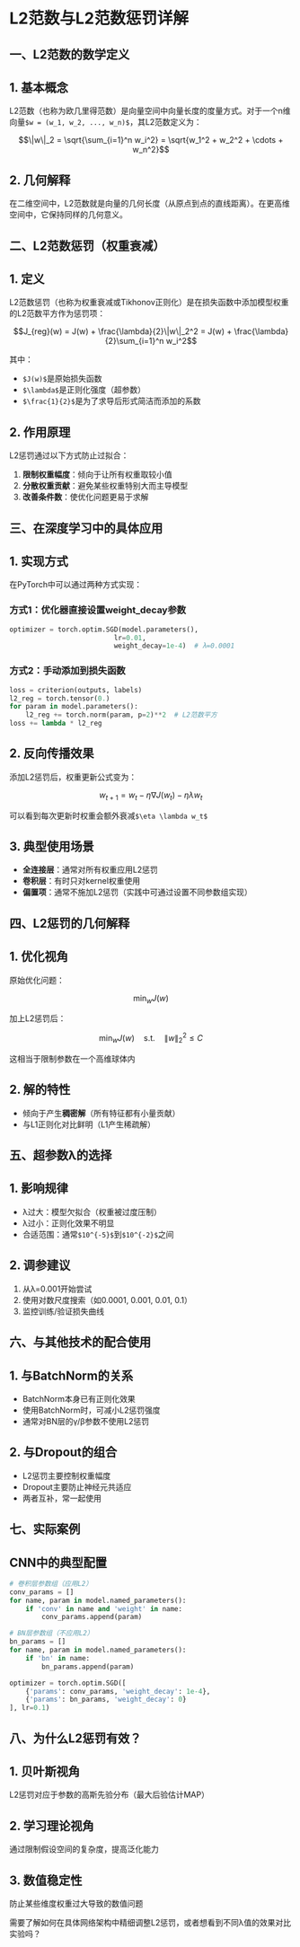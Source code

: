 # L2范数与L2范数惩罚详解

## 一、L2范数的数学定义

## 1. 基本概念

L2范数（也称为欧几里得范数）是向量空间中向量长度的度量方式。对于一个n维向量`$w = (w_1, w_2, ..., w_n)$`，其L2范数定义为：

```math
\|w\|_2 = \sqrt{\sum_{i=1}^n w_i^2} = \sqrt{w_1^2 + w_2^2 + \cdots + w_n^2}
```

## 2. 几何解释

在二维空间中，L2范数就是向量的几何长度（从原点到点的直线距离）。在更高维空间中，它保持同样的几何意义。

## 二、L2范数惩罚（权重衰减）

## 1. 定义

L2范数惩罚（也称为权重衰减或Tikhonov正则化）是在损失函数中添加模型权重的L2范数平方作为惩罚项：

```math
J_{reg}(w) = J(w) + \frac{\lambda}{2}\|w\|_2^2 = J(w) + \frac{\lambda}{2}\sum_{i=1}^n w_i^2
```

其中：

*   `$J(w)$`是原始损失函数
*   `$\lambda$`是正则化强度（超参数）
*   `$\frac{1}{2}$`是为了求导后形式简洁而添加的系数

## 2. 作用原理

L2惩罚通过以下方式防止过拟合：

1.  **限制权重幅度**：倾向于让所有权重取较小值
2.  **分散权重贡献**：避免某些权重特别大而主导模型
3.  **改善条件数**：使优化问题更易于求解

## 三、在深度学习中的具体应用

## 1. 实现方式

在PyTorch中可以通过两种方式实现：

### 方式1：优化器直接设置weight\_decay参数

```python
optimizer = torch.optim.SGD(model.parameters(), 
                          lr=0.01, 
                          weight_decay=1e-4)  # λ=0.0001
```

### 方式2：手动添加到损失函数

```python
loss = criterion(outputs, labels)
l2_reg = torch.tensor(0.)
for param in model.parameters():
    l2_reg += torch.norm(param, p=2)**2  # L2范数平方
loss += lambda * l2_reg
```

## 2. 反向传播效果

添加L2惩罚后，权重更新公式变为：

```math
w_{t+1} = w_t - \eta \nabla J(w_t) - \eta \lambda w_t
```

可以看到每次更新时权重会额外衰减`$\eta \lambda w_t$`

## 3. 典型使用场景

*   **全连接层**：通常对所有权重应用L2惩罚
*   **卷积层**：有时只对kernel权重使用
*   **偏置项**：通常不施加L2惩罚（实践中可通过设置不同参数组实现）

## 四、L2惩罚的几何解释

## 1. 优化视角

原始优化问题：

```math
\min_w J(w)
```

加上L2惩罚后：

```math
\min_w J(w) \quad \text{s.t.} \quad \|w\|_2^2 \leq C
```

这相当于限制参数在一个高维球体内

## 2. 解的特性

*   倾向于产生**稠密解**（所有特征都有小量贡献）
*   与L1正则化对比鲜明（L1产生稀疏解）

## 五、超参数λ的选择

## 1. 影响规律

*   λ过大：模型欠拟合（权重被过度压制）
*   λ过小：正则化效果不明显
*   合适范围：通常`$10^{-5}$`到`$10^{-2}$`之间

## 2. 调参建议

1.  从λ=0.001开始尝试
2.  使用对数尺度搜索（如0.0001, 0.001, 0.01, 0.1）
3.  监控训练/验证损失曲线

## 六、与其他技术的配合使用

## 1. 与BatchNorm的关系

*   BatchNorm本身已有正则化效果
*   使用BatchNorm时，可减小L2惩罚强度
*   通常对BN层的γ/β参数不使用L2惩罚

## 2. 与Dropout的组合

*   L2惩罚主要控制权重幅度
*   Dropout主要防止神经元共适应
*   两者互补，常一起使用

## 七、实际案例

## CNN中的典型配置

```python
# 卷积层参数组（应用L2）
conv_params = []
for name, param in model.named_parameters():
    if 'conv' in name and 'weight' in name:
        conv_params.append(param)

# BN层参数组（不应用L2）
bn_params = []
for name, param in model.named_parameters():
    if 'bn' in name:
        bn_params.append(param)

optimizer = torch.optim.SGD([
    {'params': conv_params, 'weight_decay': 1e-4},
    {'params': bn_params, 'weight_decay': 0}
], lr=0.1)
```

## 八、为什么L2惩罚有效？

## 1. 贝叶斯视角

L2惩罚对应于参数的高斯先验分布（最大后验估计MAP）

## 2. 学习理论视角

通过限制假设空间的复杂度，提高泛化能力

## 3. 数值稳定性

防止某些维度权重过大导致的数值问题

需要了解如何在具体网络架构中精细调整L2惩罚，或者想看到不同λ值的效果对比实验吗？
